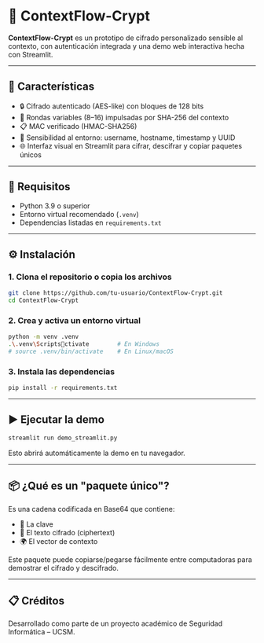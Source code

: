 
# 🔐 ContextFlow-Crypt

**ContextFlow-Crypt** es un prototipo de cifrado personalizado sensible al contexto, con autenticación integrada y una demo web interactiva hecha con Streamlit.

---

## 🚀 Características

- 🔒 Cifrado autenticado (AES-like) con bloques de 128 bits
- 🔁 Rondas variables (8–16) impulsadas por SHA-256 del contexto
- 📋 MAC verificado (HMAC-SHA256)
- 🧠 Sensibilidad al entorno: username, hostname, timestamp y UUID
- 🌐 Interfaz visual en Streamlit para cifrar, descifrar y copiar paquetes únicos

---

## 🧰 Requisitos

- Python 3.9 o superior
- Entorno virtual recomendado (`.venv`)
- Dependencias listadas en `requirements.txt`

---

## ⚙️ Instalación

### 1. Clona el repositorio o copia los archivos

```bash
git clone https://github.com/tu-usuario/ContextFlow-Crypt.git
cd ContextFlow-Crypt
```

### 2. Crea y activa un entorno virtual

```bash
python -m venv .venv
.\.venv\Scriptsctivate        # En Windows
# source .venv/bin/activate    # En Linux/macOS
```

### 3. Instala las dependencias

```bash
pip install -r requirements.txt
```

---

## ▶️ Ejecutar la demo

```bash
streamlit run demo_streamlit.py
```

Esto abrirá automáticamente la demo en tu navegador.

---

## 📦 ¿Qué es un "paquete único"?

Es una cadena codificada en Base64 que contiene:

- 🔑 La clave
- 🔐 El texto cifrado (ciphertext)
- 🌍 El vector de contexto

Este paquete puede copiarse/pegarse fácilmente entre computadoras para demostrar el cifrado y descifrado.

---

## 📋 Créditos

Desarrollado como parte de un proyecto académico de Seguridad Informática – UCSM.
